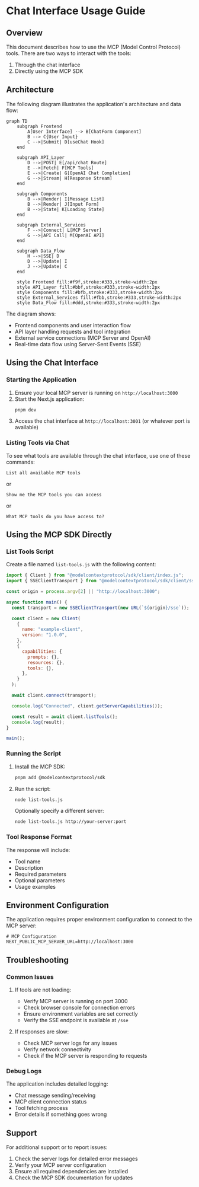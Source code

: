 # Chat Interface Usage Guide

## Overview
This document describes how to use the MCP (Model Control Protocol) tools. There are two ways to interact with the tools:
1. Through the chat interface
2. Directly using the MCP SDK

## Architecture

The following diagram illustrates the application's architecture and data flow:

```mermaid
graph TD
    subgraph Frontend
        A[User Interface] --> B[ChatForm Component]
        B --> C{User Input}
        C -->|Submit| D[useChat Hook]
    end

    subgraph API_Layer
        D -->|POST| E[/api/chat Route]
        E -->|Fetch| F[MCP Tools]
        E -->|Create| G[OpenAI Chat Completion]
        G -->|Stream| H[Response Stream]
    end

    subgraph Components
        B -->|Render| I[Message List]
        B -->|Render| J[Input Form]
        B -->|State| K[Loading State]
    end

    subgraph External_Services
        F -->|Connect| L[MCP Server]
        G -->|API Call| M[OpenAI API]
    end

    subgraph Data_Flow
        H -->|SSE| D
        D -->|Update| I
        J -->|Update| C
    end

    style Frontend fill:#f9f,stroke:#333,stroke-width:2px
    style API_Layer fill:#bbf,stroke:#333,stroke-width:2px
    style Components fill:#bfb,stroke:#333,stroke-width:2px
    style External_Services fill:#fbb,stroke:#333,stroke-width:2px
    style Data_Flow fill:#ddd,stroke:#333,stroke-width:2px
```

The diagram shows:
- Frontend components and user interaction flow
- API layer handling requests and tool integration
- External service connections (MCP Server and OpenAI)
- Real-time data flow using Server-Sent Events (SSE)

## Using the Chat Interface

### Starting the Application
1. Ensure your local MCP server is running on `http://localhost:3000`
2. Start the Next.js application:
   ```bash
   pnpm dev
   ```
3. Access the chat interface at `http://localhost:3001` (or whatever port is available)

### Listing Tools via Chat
To see what tools are available through the chat interface, use one of these commands:

```
List all available MCP tools
```
or
```
Show me the MCP tools you can access
```
or
```
What MCP tools do you have access to?
```

## Using the MCP SDK Directly

### List Tools Script
Create a file named `list-tools.js` with the following content:

```javascript
import { Client } from "@modelcontextprotocol/sdk/client/index.js";
import { SSEClientTransport } from "@modelcontextprotocol/sdk/client/sse.js";

const origin = process.argv[2] || "http://localhost:3000";

async function main() {
  const transport = new SSEClientTransport(new URL(`${origin}/sse`));

  const client = new Client(
    {
      name: "example-client",
      version: "1.0.0",
    },
    {
      capabilities: {
        prompts: {},
        resources: {},
        tools: {},
      },
    }
  );

  await client.connect(transport);

  console.log("Connected", client.getServerCapabilities());

  const result = await client.listTools();
  console.log(result);
}

main();
```

### Running the Script
1. Install the MCP SDK:
   ```bash
   pnpm add @modelcontextprotocol/sdk
   ```

2. Run the script:
   ```bash
   node list-tools.js
   ```

   Optionally specify a different server:
   ```bash
   node list-tools.js http://your-server:port
   ```

### Tool Response Format
The response will include:
- Tool name
- Description
- Required parameters
- Optional parameters
- Usage examples

## Environment Configuration
The application requires proper environment configuration to connect to the MCP server:

```env
# MCP Configuration
NEXT_PUBLIC_MCP_SERVER_URL=http://localhost:3000
```

## Troubleshooting

### Common Issues
1. If tools are not loading:
   - Verify MCP server is running on port 3000
   - Check browser console for connection errors
   - Ensure environment variables are set correctly
   - Verify the SSE endpoint is available at `/sse`

2. If responses are slow:
   - Check MCP server logs for any issues
   - Verify network connectivity
   - Check if the MCP server is responding to requests

### Debug Logs
The application includes detailed logging:
- Chat message sending/receiving
- MCP client connection status
- Tool fetching process
- Error details if something goes wrong

## Support
For additional support or to report issues:
1. Check the server logs for detailed error messages
2. Verify your MCP server configuration
3. Ensure all required dependencies are installed
4. Check the MCP SDK documentation for updates 